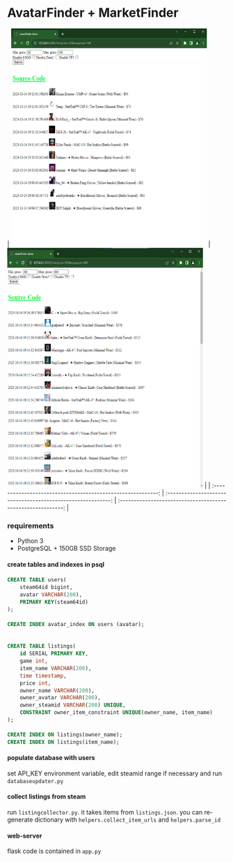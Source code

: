 # AvatarFinder + MarketFinder

| <img src="./figures/30~100.png"  height=500 width=450> | <img src="./figures/300~400.png" width=450 height=550> |
| :----------------------------------------------------------: | :----------------------------------------------------------: | :----------------------------------------------------------: |

### requirements
 - Python 3
 - PostgreSQL + 150GB SSD Storage

#### create tables and indexes in psql
```sql
CREATE TABLE users(
    steam64id bigint,
    avatar VARCHAR(200),
    PRIMARY KEY(steam64id)
);

CREATE INDEX avatar_index ON users (avatar);


CREATE TABLE listings(
    id SERIAL PRIMARY KEY,
    game int,
    item_name VARCHAR(200),
    time timestamp,
    price int,
    owner_name VARCHAR(200),
    owner_avatar VARCHAR(200),
    owner_steamid VARCHAR(200) UNIQUE,
    CONSTRAINT owner_item_constraint UNIQUE(owner_name, item_name)
);

CREATE INDEX ON listings(owner_name);
CREATE INDEX ON listings(item_name);
```

#### populate database with users
set API_KEY environment variable, edit steamid range if necessary and run `databaseupdater.py`

#### collect listings from steam
run `listingcollector.py`. it takes items from `listings.json`. you can re-generate dictionary with 
`helpers.collect_item_urls` and `helpers.parse_id`

#### web-server
flask code is contained in `app.py` 

